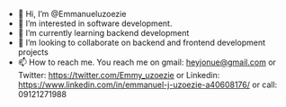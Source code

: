 - 👋 Hi, I’m @Emmanueluzoezie
- 👀 I’m interested in software development.
- 🌱 I’m currently learning backend development
- 💞️ I’m looking to collaborate on backend and frontend development projects
- 📫 How to reach me. You reach me on gmail: heyjonue@gmail.com or Twitter: https://twitter.com/Emmy_uzoezie or Linkedin: https://www.linkedin.com/in/emmanuel-j-uzoezie-a40608176/ or call: 09121271988

<!---
Emmanueluzoezie/Emmanueluzoezie is a ✨ special ✨ repository because its `README.md` (this file) appears on your GitHub profile.
You can click the Preview link to take a look at your changes.
--->
